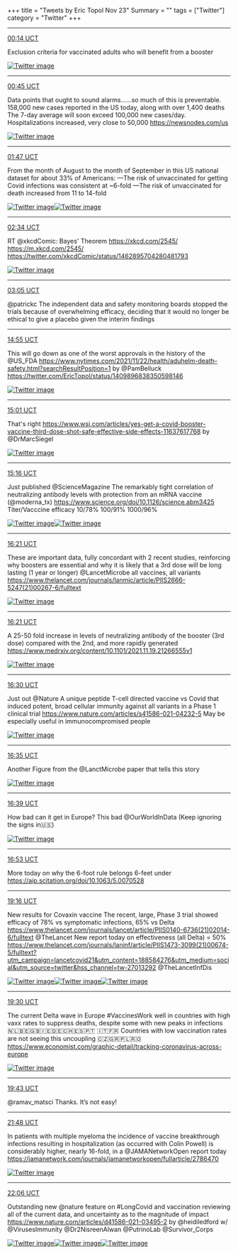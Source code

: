 +++
title = "Tweets by Eric Topol Nov 23"
Summary = ""
tags = ["Twitter"]
category = "Twitter"
+++


---

<a href="https://twitter.com/erictopol/status/1462937588319211521" target="_blank" rel="noreferer">00:14 UCT</a>

Exclusion criteria for vaccinated adults who will benefit from a booster 

<a href="FE1l8o-UUAYgmiZ.jpg"  ><img src="FE1l8o-UUAYgmiZ.jpg" alt="Twitter image" ></img></a>

---

<a href="https://twitter.com/erictopol/status/1462945437116026880" target="_blank" rel="noreferer">00:45 UCT</a>

Data points that ought to sound alarms......so much of this is preventable.
158,000 new cases reported in the US today, along with over 1,400 deaths
The 7-day average will soon exceed 100,000 new cases/day. Hospitalizations increased, very close to 50,000
https://newsnodes.com/us 

<a href="FE1s3CcVgAI11TE.jpg"  ><img src="FE1s3CcVgAI11TE.jpg" alt="Twitter image" ></img></a>

---

<a href="https://twitter.com/erictopol/status/1462960939179786243" target="_blank" rel="noreferer">01:47 UCT</a>

From the month of August to the month of September in this US national dataset for about 33% of Americans:
—The risk of unvaccinated for getting Covid infections was consistent at ~6-fold
—The risk of unvaccinated for death increased from 11 to 14-fold 

<a href="FE16CuOVkAcq-xc.jpg"  ><img src="FE16CuOVkAcq-xc.jpg" alt="Twitter image" ></img></a><a href="FE16OeKVQAEH_sW.jpg"  ><img src="FE16OeKVQAEH_sW.jpg" alt="Twitter image" ></img></a>

---

<a href="https://twitter.com/erictopol/status/1462972901456375810" target="_blank" rel="noreferer">02:34 UCT</a>

RT @xkcdComic: Bayes' Theorem https://xkcd.com/2545/ https://m.xkcd.com/2545/ https://twitter.com/xkcdComic/status/1462895704280481793

<a href="FE0_5CaVkAEYu6b.png"  ><img src="FE0_5CaVkAEYu6b.png" alt="Twitter image" ></img></a>

---

<a href="https://twitter.com/erictopol/status/1462980681856815106" target="_blank" rel="noreferer">03:05 UCT</a>

@patrickc The independent data and safety monitoring boards stopped the trials because of overwhelming efficacy, deciding that it would no longer be ethical to give a placebo given the interim findings



---

<a href="https://twitter.com/erictopol/status/1463159353230479363" target="_blank" rel="noreferer">14:55 UCT</a>

This will go down as one of the worst approvals in the history of the @US_FDA 
https://www.nytimes.com/2021/11/22/health/aduhelm-death-safety.html?searchResultPosition=1 by @PamBelluck  https://twitter.com/EricTopol/status/1409896838350598146

<a href="FE4vkRvWUB0iqrs.jpg"  ><img src="FE4vkRvWUB0iqrs.jpg" alt="Twitter image" ></img></a>

---

<a href="https://twitter.com/erictopol/status/1463160910411976723" target="_blank" rel="noreferer">15:01 UCT</a>

That's right
https://www.wsj.com/articles/yes-get-a-covid-booster-vaccine-third-dose-shot-safe-effective-side-effects-11637617768 by @DrMarcSiegel 

<a href="FE4wzvVXMAEIwCX.jpg"  ><img src="FE4wzvVXMAEIwCX.jpg" alt="Twitter image" ></img></a>

---

<a href="https://twitter.com/erictopol/status/1463164627945152532" target="_blank" rel="noreferer">15:16 UCT</a>

Just published @ScienceMagazine 
The remarkably tight correlation of neutralizing antibody levels with protection from an mRNA vaccine (@moderna_tx)
https://www.science.org/doi/10.1126/science.abm3425
Titer/Vacccine efficacy
10/78%
100/91%
1000/96% 

<a href="FE4zaxmXEBIC-VL.jpg"  ><img src="FE4zaxmXEBIC-VL.jpg" alt="Twitter image" ></img></a><a href="FE4zcxBXIAYj02k.jpg"  ><img src="FE4zcxBXIAYj02k.jpg" alt="Twitter image" ></img></a>

---

<a href="https://twitter.com/erictopol/status/1463180808647151620" target="_blank" rel="noreferer">16:21 UCT</a>

These are important data, fully concordant with 2 recent studies, reinforcing why boosters are essential and why it is likely that a 3rd dose will be long lasting (1 year or longer)
@LancetMicrobe all vaccines, all variants 
https://www.thelancet.com/journals/lanmic/article/PIIS2666-5247(21)00267-6/fulltext 

<a href="FE5BkfkVkAIElo1.jpg"  ><img src="FE5BkfkVkAIElo1.jpg" alt="Twitter image" ></img></a>

---

<a href="https://twitter.com/erictopol/status/1463180814322049025" target="_blank" rel="noreferer">16:21 UCT</a>

A 25-50 fold increase in levels of neutralizing antibody of the booster (3rd dose) compared with the 2nd, and more rapidly generated
https://www.medrxiv.org/content/10.1101/2021.11.19.21266555v1 

<a href="FE5DF6sVUAESgS0.jpg"  ><img src="FE5DF6sVUAESgS0.jpg" alt="Twitter image" ></img></a>

---

<a href="https://twitter.com/erictopol/status/1463183133164011521" target="_blank" rel="noreferer">16:30 UCT</a>

Just out @Nature 
A unique peptide T-cell directed vaccine vs Covid that induced potent, broad cellular immunity against all variants in a Phase 1 clinical trial
https://www.nature.com/articles/s41586-021-04232-5
May be especially useful in immunocompromised people 

<a href="FE5Ez4SVkAA4Wun.jpg"  ><img src="FE5Ez4SVkAA4Wun.jpg" alt="Twitter image" ></img></a>

---

<a href="https://twitter.com/erictopol/status/1463184442701201409" target="_blank" rel="noreferer">16:35 UCT</a>

Another Figure from the @LanctMicrobe paper that tells this story 

<a href="FE5GbrSVkAcViln.jpg"  ><img src="FE5GbrSVkAcViln.jpg" alt="Twitter image" ></img></a>

---

<a href="https://twitter.com/erictopol/status/1463185390622240776" target="_blank" rel="noreferer">16:39 UCT</a>

How bad can it get in Europe?
This bad
@OurWorldInData 
(Keep ignoring the signs in🇺🇸) 

<a href="FE5HACvVgAIZPHw.jpg"  ><img src="FE5HACvVgAIZPHw.jpg" alt="Twitter image" ></img></a>

---

<a href="https://twitter.com/erictopol/status/1463188999548268544" target="_blank" rel="noreferer">16:53 UCT</a>

More today on why the 6-foot rule belongs 6-feet under
https://aip.scitation.org/doi/10.1063/5.0070528



---

<a href="https://twitter.com/erictopol/status/1463224897925042177" target="_blank" rel="noreferer">19:16 UCT</a>

New results for Covaxin vaccine
The recent, large, Phase 3 trial showed efficacy of 78% vs symptomatic infections, 65% vs Delta 
https://www.thelancet.com/journals/lancet/article/PIIS0140-6736(21)02014-6/fulltext @TheLancet 
New report today on effectiveness (all Delta) = 50%
https://www.thelancet.com/journals/laninf/article/PIIS1473-3099(21)00674-5/fulltext?utm_campaign=lancetcovid21&utm_content=188584276&utm_medium=social&utm_source=twitter&hss_channel=tw-27013292 @TheLancetInfDis 

<a href="FE5qpYFVIAQEh1V.jpg"  ><img src="FE5qpYFVIAQEh1V.jpg" alt="Twitter image" ></img></a><a href="FE5qrR-UcAI94NT.jpg"  ><img src="FE5qrR-UcAI94NT.jpg" alt="Twitter image" ></img></a><a href="FE5qsq_VEAApM8f.jpg"  ><img src="FE5qsq_VEAApM8f.jpg" alt="Twitter image" ></img></a>

---

<a href="https://twitter.com/erictopol/status/1463228360167870464" target="_blank" rel="noreferer">19:30 UCT</a>

The current Delta wave in Europe
#VaccinesWork well in countries with high vaxx rates to suppress deaths, despite some with new peaks in infections 🇳🇱🇧🇪🇬🇧🇮🇪🇩🇪🇨🇭🇪🇸🇵🇹 🇮🇹🇫🇷
Countries with low vaccination rates are not seeing this uncoupling 🇨🇿🇬🇷🇵🇱🇷🇴
https://www.economist.com/graphic-detail/tracking-coronavirus-across-europe 

<a href="FE5sgLHVEAUXVyK.jpg"  ><img src="FE5sgLHVEAUXVyK.jpg" alt="Twitter image" ></img></a>

---

<a href="https://twitter.com/erictopol/status/1463231651358539781" target="_blank" rel="noreferer">19:43 UCT</a>

@ramav_matsci Thanks. It’s not easy!



---

<a href="https://twitter.com/erictopol/status/1463263182403760128" target="_blank" rel="noreferer">21:48 UCT</a>

In patients with multiple myeloma the incidence of vaccine breakthrough infections resulting in hospitalization (as occurred with Colin Powell) is considerably higher, nearly 16-fold, in a @JAMANetworkOpen report today
https://jamanetwork.com/journals/jamanetworkopen/fullarticle/2786470 

<a href="FE6Ne9fUUAQBuVO.jpg"  ><img src="FE6Ne9fUUAQBuVO.jpg" alt="Twitter image" ></img></a>

---

<a href="https://twitter.com/erictopol/status/1463267673697968135" target="_blank" rel="noreferer">22:06 UCT</a>

Outstanding new @nature feature on #LongCovid and vaccination reviewing all of the current data, and uncertainty as to the magnitude of impact 
https://www.nature.com/articles/d41586-021-03495-2  by @heidiledford w/ @VirusesImmunity @Dr2NisreenAlwan @PutrinoLab @Survivor_Corps 

<a href="FE6RNk9VkAE2TyX.jpg"  ><img src="FE6RNk9VkAE2TyX.jpg" alt="Twitter image" ></img></a><a href="FE6RO6hVIAITf0u.jpg"  ><img src="FE6RO6hVIAITf0u.jpg" alt="Twitter image" ></img></a><a href="FE6RQn9UUAM4DAE.jpg"  ><img src="FE6RQn9UUAM4DAE.jpg" alt="Twitter image" ></img></a>